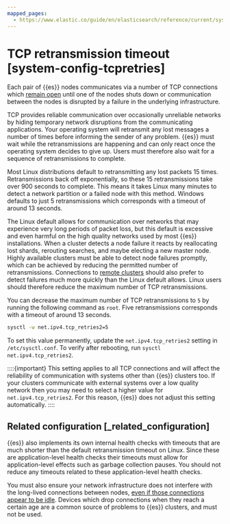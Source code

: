 ```yaml
---
mapped_pages:
  - https://www.elastic.co/guide/en/elasticsearch/reference/current/system-config-tcpretries.html
---
```


# TCP retransmission timeout [system-config-tcpretries]

Each pair of {{es}} nodes communicates via a number of TCP connections which [remain open](elasticsearch://docs/reference/elasticsearch/configuration-reference/networking-settings.md#long-lived-connections) until one of the nodes shuts down or communication between the nodes is disrupted by a failure in the underlying infrastructure.

TCP provides reliable communication over occasionally unreliable networks by hiding temporary network disruptions from the communicating applications. Your operating system will retransmit any lost messages a number of times before informing the sender of any problem. {{es}} must wait while the retransmissions are happening and can only react once the operating system decides to give up. Users must therefore also wait for a sequence of retransmissions to complete.

Most Linux distributions default to retransmitting any lost packets 15 times. Retransmissions back off exponentially, so these 15 retransmissions take over 900 seconds to complete. This means it takes Linux many minutes to detect a network partition or a failed node with this method. Windows defaults to just 5 retransmissions which corresponds with a timeout of around 13 seconds.

The Linux default allows for communication over networks that may experience very long periods of packet loss, but this default is excessive and even harmful on the high quality networks used by most {{es}} installations. When a cluster detects a node failure it reacts by reallocating lost shards, rerouting searches, and maybe electing a new master node. Highly available clusters must be able to detect node failures promptly, which can be achieved by reducing the permitted number of retransmissions. Connections to [remote clusters](../../remote-clusters.md) should also prefer to detect failures much more quickly than the Linux default allows. Linux users should therefore reduce the maximum number of TCP retransmissions.

You can decrease the maximum number of TCP retransmissions to `5` by running the following command as `root`. Five retransmissions corresponds with a timeout of around 13 seconds.

```sh
sysctl -w net.ipv4.tcp_retries2=5
```

To set this value permanently, update the `net.ipv4.tcp_retries2` setting in `/etc/sysctl.conf`. To verify after rebooting, run `sysctl net.ipv4.tcp_retries2`.

::::{important}
This setting applies to all TCP connections and will affect the reliability of communication with systems other than {{es}} clusters too. If your clusters communicate with external systems over a low quality network then you may need to select a higher value for `net.ipv4.tcp_retries2`. For this reason, {{es}} does not adjust this setting automatically.
::::


## Related configuration [_related_configuration]

{{es}} also implements its own internal health checks with timeouts that are much shorter than the default retransmission timeout on Linux. Since these are application-level health checks their timeouts must allow for application-level effects such as garbage collection pauses. You should not reduce any timeouts related to these application-level health checks.

You must also ensure your network infrastructure does not interfere with the long-lived connections between nodes, [even if those connections appear to be idle](elasticsearch://docs/reference/elasticsearch/configuration-reference/networking-settings.md#long-lived-connections). Devices which drop connections when they reach a certain age are a common source of problems to {{es}} clusters, and must not be used.


